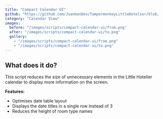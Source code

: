 ```yaml
---
title: "Compact Calendar UI"
github: "https://github.com/JuanmanDev/TampermonkeyLittleHotelier/blob/main/frontdesk/compactCalendarUI.user.js"
category: "Calendar View"
images:
  before: "/images/scripts/compact-calendar-ui/from.png"
  after: "/images/scripts/compact-calendar-ui/to.png"
  gallery:
    - "/images/scripts/compact-calendar-ui/from.png"
    - "/images/scripts/compact-calendar-ui/to.png"
---
```


## What does it do?

This script reduces the size of unnecessary elements in the Little Hotelier calendar to display more information on the screen.

**Features:**
- Optimises date table layout
- Displays the date titles in a single row instead of 3
- Reduces the height of room type names
